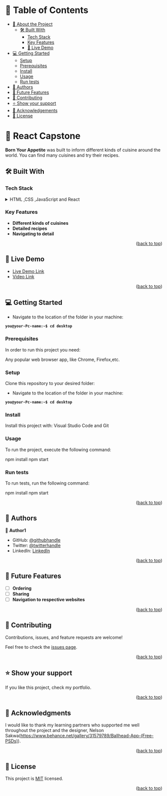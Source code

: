 <a name="readme-top"></a>

# 📗 Table of Contents

- [📖 About the Project](#about-project)
  - [🛠 Built With](#built-with)
    - [Tech Stack](#tech-stack)
    - [Key Features](#key-features)
    - [🚀 Live Demo](#live-demo)
- [💻 Getting Started](#getting-started)
  - [Setup](#setup)
  - [Prerequisites](#prerequisites)
  - [Install](#install)
  - [Usage](#usage)
  - [Run tests](#run-tests)
- [👥 Authors](#authors)
- [🔭 Future Features](#future-features)
- [🤝 Contributing](#contributing)
- [⭐️ Show your support](#support)
- [🙏 Acknowledgements](#acknowledgements)
- [📝 License](#license)

<!-- PROJECT DESCRIPTION -->

# 📖 React Capstone <a name="about-project"></a>

**Born Your Appetite** was built to inform different kinds of cuisine around the world.
You can find many cuisines and try their recipes.

## 🛠 Built With <a name="built-with"></a>

### Tech Stack <a name="tech-stack"></a>

<details>
  <summary>HTML ,CSS ,JavaScript and React</summary>
</details>

<!-- Features -->

### Key Features <a name="key-features"></a>

- **Different kinds of cuisines**
- **Detailed recipes**
- **Navigating to detail**

<p align="right">(<a href="#readme-top">back to top</a>)</p>

## 🚀 Live Demo <a name="live-demo"></a>

- [Live Demo Link](https://react-capstone-project-wiu2.onrender.com/)
- [Video Link](https://www.loom.com/share/d10cbf76809f4278bdc4ebe3e120095d?sid=58332806-a9ee-424c-96d1-02d86467c8d3)

<p align="right">(<a href="#readme-top">back to top</a>)</p>

<!-- GETTING STARTED -->

## 💻 Getting Started <a name="getting-started"></a>

- Navigate to the location of the folder in your machine:

**`you@your-Pc-name:~$ cd desktop`**

### Prerequisites

In order to run this project you need:

Any popular web browser app, like Chrome, Firefox,etc.

### Setup

Clone this repository to your desired folder:

- Navigate to the location of the folder in your machine:

**`you@your-Pc-name:~$ cd desktop`**

### Install

Install this project with:
Visual Studio Code and Git

### Usage

To run the project, execute the following command:

npm install
npm start

### Run tests

To run tests, run the following command:

npm install
npm start

<p align="right">(<a href="#readme-top">back to top</a>)</p>

<!-- AUTHORS -->

## 👥 Authors <a name="authors"></a>

👤 **Author1**

- GitHub: [@githubhandle](https://github.com/MayPyone)
- Twitter: [@twitterhandle](https://twitter.com/maypyone015)
- LinkedIn: [LinkedIn](https://www.linkedin.com/in/may-pyone-9439961a3/)

<p align="right">(<a href="#readme-top">back to top</a>)</p>

<!-- FUTURE FEATURES -->

## 🔭 Future Features <a name="future-features"></a>

- [ ] **Ordering**
- [ ] **Sharing**
- [ ] **Navigation to respective websites**

<p align="right">(<a href="#readme-top">back to top</a>)</p>

<!-- CONTRIBUTING -->

## 🤝 Contributing <a name="contributing"></a>

Contributions, issues, and feature requests are welcome!

Feel free to check the [issues page](../../issues/).

<p align="right">(<a href="#readme-top">back to top</a>)</p>

<!-- SUPPORT -->

## ⭐️ Show your support <a name="support"></a>

If you like this project, check my portfolio.

<p align="right">(<a href="#readme-top">back to top</a>)</p>

<!-- ACKNOWLEDGEMENTS -->

## 🙏 Acknowledgments <a name="acknowledgements"></a>

I would like to thank my learning partners who supported me well throughout the project and
the designer, Nelson Sakwa(https://www.behance.net/gallery/31579789/Ballhead-App-(Free-PSDs)).

<p align="right">(<a href="#readme-top">back to top</a>)</p>

<!-- LICENSE -->

## 📝 License <a name="license"></a>

This project is [MIT](https://github.com/MayPyone/React-Capstone/blob/home/LICENSE) licensed.

<p align="right">(<a href="#readme-top">back to top</a>)</p>
